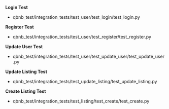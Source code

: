 **Login Test**
- qbnb_test/integration_tests/test_user/test_login/test_login.py

**Register Test**
- qbnb_test/integration_tests/test_user/test_register/test_register.py

**Update User Test**
- qbnb_test/integration_tests/test_user/test_update_user/test_update_user.py

**Update Listing Test**
- qbnb_test/integration_tests/test_update_listing/test_update_listing.py

**Create Listing Test**
- qbnb_test/integration_tests/test_listing/test_create/test_create.py

